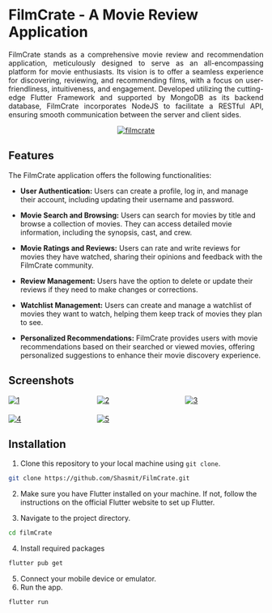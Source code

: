 # FilmCrate - A Movie Review Application

<p align="justify">
  FilmCrate stands as a comprehensive movie review and recommendation application, meticulously designed to serve as an all-encompassing platform for movie enthusiasts. Its vision is to offer a seamless experience for discovering, reviewing, and recommending films, with a focus on user-friendliness, intuitiveness, and engagement. Developed utilizing the cutting-edge Flutter Framework and supported by MongoDB as its backend database, FilmCrate incorporates NodeJS to facilitate a RESTful API, ensuring smooth communication between the server and client sides.
</p>

<p align="center">
  <a href="https://ibb.co/W5JH9Zw">
    <img src="https://i.ibb.co/W5JH9Zw/filmcrate.png" alt="filmcrate" border="0">
  </a>
</p>

## Features

The FilmCrate application offers the following functionalities:

- **User Authentication:** Users can create a profile, log in, and manage their account, including updating their username and password.

- **Movie Search and Browsing:** Users can search for movies by title and browse a collection of movies. They can access detailed movie information, including the synopsis, cast, and crew.

- **Movie Ratings and Reviews:** Users can rate and write reviews for movies they have watched, sharing their opinions and feedback with the FilmCrate community.

- **Review Management:** Users have the option to delete or update their reviews if they need to make changes or corrections.

- **Watchlist Management:** Users can create and manage a watchlist of movies they want to watch, helping them keep track of movies they plan to see.

- **Personalized Recommendations:** FilmCrate provides users with movie recommendations based on their searched or viewed movies, offering personalized suggestions to enhance their movie discovery experience.


## Screenshots

<div style="display: grid; grid-template-columns: repeat(3, 1fr); gap: 20px;">
  <a href="https://ibb.co/9N1Yjbp"><img src="https://i.ibb.co/9N1Yjbp/1.png" alt="1" border="0"></a>
  <a href="https://ibb.co/47FV5kD"><img src="https://i.ibb.co/47FV5kD/2.png" alt="2" border="0"></a>
  <a href="https://ibb.co/nnhndK6"><img src="https://i.ibb.co/nnhndK6/3.png" alt="3" border="0"></a>
  <a href="https://ibb.co/X71Z6tW"><img src="https://i.ibb.co/X71Z6tW/4.png" alt="4" border="0"></a>
  <a href="https://ibb.co/LQB2Bdh"><img src="https://i.ibb.co/LQB2Bdh/5.png" alt="5" border="0"></a>
</div>


## Installation

1. Clone this repository to your local machine using `git clone`.

```bash
git clone https://github.com/Shasmit/FilmCrate.git

```

2. Make sure you have Flutter installed on your machine. If not, follow the instructions on the official Flutter website to set up Flutter.

3. Navigate to the project directory.

```bash
cd filmCrate
```

4. Install required packages

```bash
flutter pub get
```

5. Connect your mobile device or emulator.
6. Run the app.

```bash
flutter run
```


